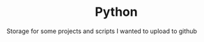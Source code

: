 <h1 align='center'>
Python
</h1>
<p>Storage for some projects and scripts I wanted to upload to github</p>
